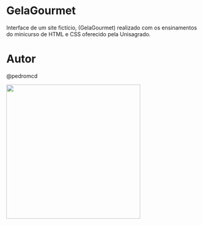 # GelaGourmet
Interface de um site fictício, (GelaGourmet) realizado com os ensinamentos do minicurso de HTML e CSS oferecido pela Unisagrado.

# Autor

@pedromcd

<div align="left">
<img src="https://github.com/YagoL3m3/SagradoMaps/assets/134101420/827d9df5-6a43-4af2-9208-db6ec59db122" width="350px"/>
</div>
